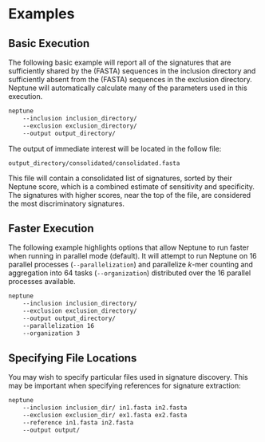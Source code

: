 # Examples #

## Basic Execution ##

The following basic example will report all of the signatures that are sufficiently shared by the (FASTA) sequences in the inclusion directory and sufficiently absent from the (FASTA) sequences in the exclusion directory. Neptune will automatically calculate many of the parameters used in this execution.

```bash
neptune
    --inclusion inclusion_directory/
    --exclusion exclusion_directory/
    --output output_directory/
```

The output of immediate interest will be located in the follow file:

    output_directory/consolidated/consolidated.fasta

This file will contain a consolidated list of signatures, sorted by their Neptune score, which is a combined estimate of sensitivity and specificity. The signatures with higher scores, near the top of the file, are considered the most discriminatory signatures.

## Faster Execution ##

The following example highlights options that allow Neptune to run faster when running in parallel mode (default). It will attempt to run Neptune on 16 parallel processes (`--parallelization`) and parallelize *k*-mer counting and aggregation into 64 tasks (`--organization`) distributed over the 16 parallel processes available.

```bash
neptune
    --inclusion inclusion_directory/
    --exclusion exclusion_directory/
    --output output_directory/
    --parallelization 16
    --organization 3
```

## Specifying File Locations ##

You may wish to specify particular files used in signature discovery. This may be important when specifying references for signature extraction:

```bash
neptune
    --inclusion inclusion_dir/ in1.fasta in2.fasta
    --exclusion exclusion_dir/ ex1.fasta ex2.fasta
    --reference in1.fasta in2.fasta
    --output output/
```